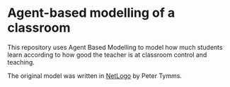 # Agent-based modelling of a classroom

This repository uses Agent Based Modelling to model how much students learn according to how good the teacher is at classroom control and teaching.

The original model was written in [NetLogo](https://ccl.northwestern.edu/netlogo/index.shtml) by Peter Tymms.
